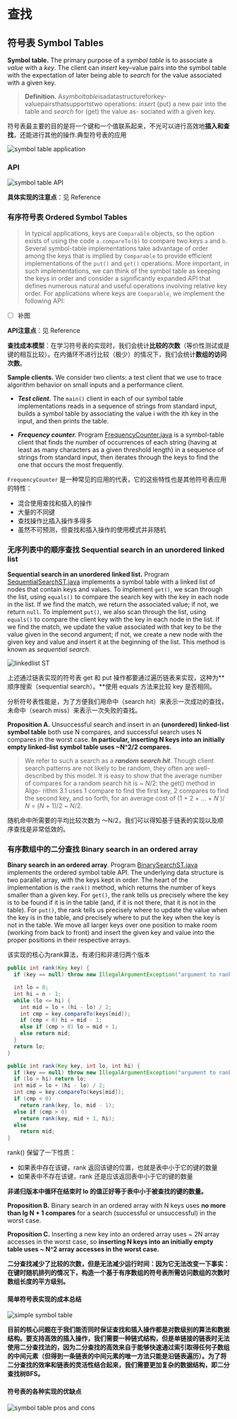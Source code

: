 # 查找

## 符号表 Symbol Tables

**Symbol table.**  The primary purpose of a *symbol table* is to associate a *value* with a *key*. The client can *insert* key–value pairs into the symbol table with the expectation of later being able to *search* for the value associated with a given key.

> **Definition.** A*symboltable*isadatastructureforkey-valuepairsthatsupportstwo operations: *insert* (put) a new pair into the table and *search* for (get) the value as- sociated with a given key.

符号表最主要的目的是将一个键和一个值联系起来，不光可以进行高效地**插入和查找**，还能进行其他的操作.典型符号表的应用

![symbol table application](https://blog-1300663127.cos.ap-shanghai.myqcloud.com/BackEnd_Notes/JavaSE/symbolTableApplication.png)

### API

![symbol table API](https://blog-1300663127.cos.ap-shanghai.myqcloud.com/BackEnd_Notes/JavaSE/STAPI.png)

**具体实现的注意点**：见 Reference

### 有序符号表 Ordered Symbol Tables

> In typical applications, keys are `Comparable` objects, so the option exists of using the code `a.compareTo(b)` to compare two keys `a` and `b`. Several symbol-table implementations take advantage of order among the keys that is implied by `Comparable` to provide efficient implementations of the `put()` and `get()` operations. More important, in such implementations, we can think of the symbol table as keeping the keys in order and consider a significantly expanded API that defines numerous natural and useful operations involving relative key order. For applications where keys are `Comparable`, we implement the following API:

- [ ] 补图

**API注意点**：见 Reference

**查找成本模型**：在学习符号表的实现时，我们会统计**比较的次数**（等价性测试或是键的相互比较）。在内循环不进行比较（极少）的情况下，我们会统计**数组的访问次数**。

**Sample clients.**  We consider two clients: a test client that we use to trace algorithm behavior on small inputs and a performance client.

- ***Test client.*** The `main()` client in each of our symbol table implementations reads in a sequence of strings from standard input, builds a symbol table by associating the value i with the ith key in the input, and then prints the table.

- ***Frequency counter.*** Program [FrequencyCounter.java](https://algs4.cs.princeton.edu/31elementary/FrequencyCounter.java.html) is a symbol-table client that finds the number of occurrences of each string (having at least as many characters as a given threshold length) in a sequence of strings from standard input, then iterates through the keys to find the one that occurs the most frequently.

`FrequencyCounter` 是一种常见的应用的代表，它的这些特性也是其他符号表应用的特性：

- 混合使用查找和插入的操作
- 大量的不同键
- 查找操作比插入操作多得多
- 虽然不可预测，但查找和插入操作的使用模式并非随机

### 无序列表中的顺序查找 Sequential search in an unordered linked list

**Sequential search in an unordered linked list.** Program [SequentialSearchST.java](https://algs4.cs.princeton.edu/31elementary/SequentialSearchST.java.html) implements a symbol table with a linked list of nodes that contain keys and values. To implement `get()`, we scan through the list, using `equals()` to compare the search key with the key in each node in the list. If we find the match, we return the associated value; if not, we return `null`. To implement `put()`, we also scan through the list, using `equals()` to compare the client key with the key in each node in the list. If we find the match, we update the value associated with that key to be the value given in the second argument; if not, we create a new node with the given key and value and insert it at the beginning of the list. This method is known as *sequential search*.

![linkedlist ST](https://blog-1300663127.cos.ap-shanghai.myqcloud.com/BackEnd_Notes/JavaSE/linkedlistST.png)

上述通过链表实现的符号表 get 和 put 操作都要通过遍历链表来实现，这种为**顺序搜索（sequential search）。**使用 equals 方法来比较 key 是否相同。

分析符号表性能是，为了方便我们用命中（search hit）来表示一次成功的查找，未命中（search miss）来表示一次失败的查找。

**Proposition A.** Unsuccessful search and insert in an **(unordered) linked-list symbol table** both use N compares, and successful search uses N compares in the worst case. **In particular, inserting N keys into an initially empty linked-list symbol table uses ~N^2/2 compares.**

> We refer to such a search as a ***random search hit***. Though client search patterns are not likely to be random, they often are well-described by this model. It is easy to show that the average number of compares for a random search hit is ~ *N*/2: the get() method in Algo- rithm 3.1 uses 1 compare to find the first key, 2 compares to find the second key, and so forth, for an average cost of (1 + 2 + ... + *N* )/ *N* = (*N* + 1)/2 ~ *N*/2.

随机命中所需要的平均比较次数为 ～N/2，我们可以得知基于链表的实现以及顺序查找是非常低效的。

### 有序数组中的二分查找 Binary search in an ordered array

**Binary search in an ordered array**. Program [BinarySearchST.java](https://algs4.cs.princeton.edu/31elementary/BinarySearchST.java.html) implements the ordered symbol table API. The underlying data structure is two parallel array, with the keys kept in order. The heart of the implementation is the `rank()` method, which returns the number of keys smaller than a given key. For `get()`, the rank tells us precisely where the key is to be found if it is in the table (and, if it is not there, that it is not in the table). For `put()`, the rank tells us precisely where to update the value when the key is in the table, and precisely where to put the key when the key is not in the table. We move all larger keys over one position to make room (working from back to front) and insert the given key and value into the proper positions in their respective arrays.

 该实现的核心为rank算法，有递归和非递归两个版本

```java
public int rank(Key key) {
  if (key == null) throw new IllegalArgumentException("argument to rank() is null");

  int lo = 0;
  int hi = n - 1;
  while (lo <= hi) {
    int mid = lo + (hi - lo) / 2;
    int cmp = key.compareTo(keys[mid]);
    if (cmp < 0) hi = mid - 1;
    else if (cmp > 0) lo = mid + 1;
    else return mid;
  }
  return lo;
}

public int rank(Key key, int lo, int hi) {
  if (key == null) throw new IllegalArgumentException("argument to rank() is null");
  if (lo > hi) return lo;
  int mid = lo + (hi - lo) / 2;
  int cmp = key.compareTo(keys[mid]);
  if (cmp < 0) 
    return rank(key, lo, mid - 1);
  else if (cmp > 0) 
    return rank(key, mid + 1, hi);
  else 
    return mid;
}
```

rank() 保留了一下性质：

- 如果表中存在该键，rank 返回该键的位置，也就是表中小于它的键的数量
- 如果表中不存在该键，rank 还是应该返回表中小于它的键的数量

**非递归版本中循环在结束时 lo 的值正好等于表中小于被查找的键的数量。**

**Proposition B.** Binary search in an ordered array with N keys uses **no more than lg N + 1 compares** for a search (successful or unsuccessful) in the worst case.

**Proposition C.** Inserting a new key into an ordered array uses ~ 2N array accesses in the worst case, so **inserting N keys into an initially empty table uses ~ N^2 array accesses in the worst case.**

**二分查找减少了比较的次数，但是无法减少运行时间：因为它无法改变一下事实：在键时随机排列的情况下，构造一个基于有序数组的符号表所需访问数组的次数时数组长度的平方级别。**

#### 简单符号表实现的成本总结

![simple symbol table](https://blog-1300663127.cos.ap-shanghai.myqcloud.com/BackEnd_Notes/JavaSE/simpleST.png)

**目前的核心问题在于我们能否同时保证查找和插入操作都是对数级别的算法和数据结构。要支持高效的插入操作，我们需要一种链式结构，但是单链接的链表时无法使用二分查找法的，因为二分查找的高效来自于能够快速通过索引取得任何子数组的中间元素（但得到一条链表的中间元素的唯一方法只能是沿链表遍历）。为了将二分查找的效率和链表的灵活性结合起来，我们需要更加复杂的数据结构，即二分查找树BFS。**

#### 符号表的各种实现的优缺点

![symbol table pros and cons](https://blog-1300663127.cos.ap-shanghai.myqcloud.com/BackEnd_Notes/JavaSE/allST.png)

